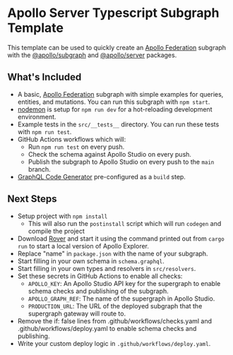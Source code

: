 # Apollo Server Typescript Subgraph Template

This template can be used to quickly create an [Apollo Federation] subgraph with the [@apollo/subgraph] and [@apollo/server] packages.

## What's Included

- A basic, [Apollo Federation] subgraph with simple examples for queries, entities, and mutations. You can run this subgraph with `npm start`.
- [nodemon] is setup for `npm run dev` for a hot-reloading development environment.
- Example tests in the `src/__tests__` directory. You can run these tests with `npm run test`.
- GitHub Actions workflows which will:
  - Run `npm run test` on every push.
  - Check the schema against Apollo Studio on every push.
  - Publish the subgraph to Apollo Studio on every push to the `main` branch.
- [GraphQL Code Generator] pre-configured as a `build` step.

## Next Steps

- Setup project with `npm install`
  - This will also run the `postinstall` script which will run `codegen` and compile the project
- Download [Rover] and start it using the command printed out from `cargo run` to start a local version of Apollo Explorer.
- Replace "name" in `package.json` with the name of your subgraph.
- Start filling in your own schema in `schema.graphql`.
- Start filling in your own types and resolvers in `src/resolvers`.
- Set these secrets in GitHub Actions to enable all checks:
  - `APOLLO_KEY`: An Apollo Studio API key for the supergraph to enable schema checks and publishing of the subgraph.
  - `APOLLO_GRAPH_REF`: The name of the supergraph in Apollo Studio.
  - `PRODUCTION_URL`: The URL of the deployed subgraph that the supergraph gateway will route to.
- Remove the if: false lines from .github/workflows/checks.yaml and .github/workflows/deploy.yaml to enable schema checks and publishing.
- Write your custom deploy logic in `.github/workflows/deploy.yaml`.

[apollo federation]: https://www.apollographql.com/docs/federation/
[@apollo/server]: https://www.apollographql.com/docs/apollo-server/
[@apollo/subgraph]: https://www.apollographql.com/docs/federation/subgraphs
[rover]: https://www.apollographql.com/docs/rover/
[nodemon]: https://www.npmjs.com/package/nodemon
[GraphQL Code Generator]: https://www.the-guild.dev/graphql/codegen